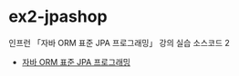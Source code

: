 # ex2-jpashop

인프런 「자바 ORM 표준 JPA 프로그래밍」 강의 실습 소스코드 2
- [자바 ORM 표준 JPA 프로그래밍](https://www.inflearn.com/course/ORM-JPA-Basic/dashboard)

